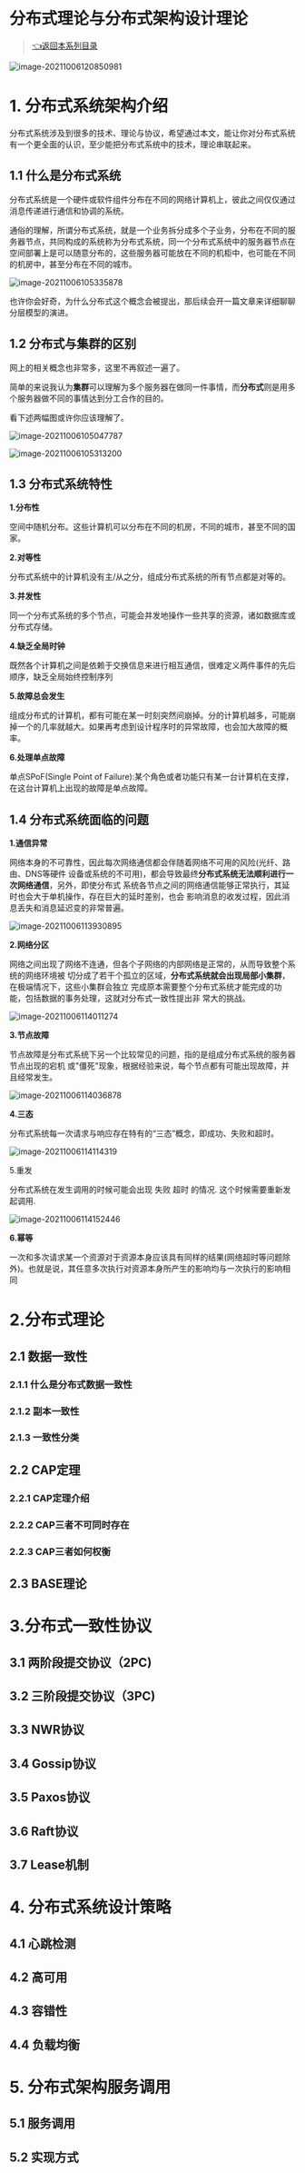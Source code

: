 # 分布式理论与分布式架构设计理论

> [👈返回本系列目录](/blog/backend_developer/rpc/description.md)

![image-20211006120850981](../../../_media/img/image-20211006120850981.png)

# 1. 分布式系统架构介绍

分布式系统涉及到很多的技术、理论与协议，希望通过本文，能让你对分布式系统有一个更全面的认识，至少能把分布式系统中的技术，理论串联起来。

## 1.1 什么是分布式系统

分布式系统是一个硬件或软件组件分布在不同的网络计算机上，彼此之间仅仅通过消息传递进行通信和协调的系统。

通俗的理解，所谓分布式系统，就是一个业务拆分成多个子业务，分布在不同的服务器节点，共同构成的系统称为分布式系统，同一个分布式系统中的服务器节点在空间部署上是可以随意分布的，这些服务器可能放在不同的机柜中，也可能在不同的机房中，甚至分布在不同的城市。

![image-20211006105335878](img/image-20211006105335878.png)

也许你会好奇，为什么分布式这个概念会被提出，那后续会开一篇文章来详细聊聊分层模型的演进。



## 1.2 分布式与集群的区别

网上的相关概念也非常多，这里不再叙述一遍了。

简单的来说我认为**集群**可以理解为多个服务器在做同一件事情，而**分布式**则是用多个服务器做不同的事情达到分工合作的目的。

看下述两幅图或许你应该理解了。

![image-20211006105047787](img/image-20211006105047787.png)

![image-20211006105313200](img/image-20211006105313200.png)



## 1.3 分布式系统特性

**1.分布性**

空间中随机分布。这些计算机可以分布在不同的机房，不同的城市，甚至不同的国家。

**2.对等性**

分布式系统中的计算机没有主/从之分，组成分布式系统的所有节点都是对等的。

**3.并发性**

同一个分布式系统的多个节点，可能会并发地操作一些共享的资源，诸如数据库或分布式存储。

**4.缺乏全局时钟**

既然各个计算机之间是依赖于交换信息来进行相互通信，很难定义两件事件的先后顺序，缺乏全局始终控制序列

**5.故障总会发生**

组成分布式的计算机，都有可能在某一时刻突然间崩掉。分的计算机越多，可能崩掉一个的几率就越大。如果再考虑到设计程序时的异常故障，也会加大故障的概率。

**6.处理单点故障** 

单点SPoF(Single Point of Failure):某个角色或者功能只有某一台计算机在支撑，在这台计算机上出现的故障是单点故障。



## 1.4 分布式系统面临的问题

**1.通信异常**

网络本身的不可靠性，因此每次网络通信都会伴随着网络不可用的风险(光纤、路由、DNS等硬件 设备或系统的不可用)，都会导致最终**分布式系统无法顺利进行一次网络通信**，另外，即使分布式 系统各节点之间的网络通信能够正常执行，其延时也会大于单机操作，存在巨大的延时差别，也会 影响消息的收发过程，因此消息丢失和消息延迟变的非常普遍。

![image-20211006113930895](img/image-20211006113930895.png)



**2.网络分区**

网络之间出现了网络不连通，但各个子网络的内部网络是正常的，从而导致整个系统的网络环境被 切分成了若干个孤立的区域，**分布式系统就会出现局部小集群**，在极端情况下，这些小集群会独立 完成原本需要整个分布式系统才能完成的功能，包括数据的事务处理，这就对分布式一致性提出非 常大的挑战。

![image-20211006114011274](img/image-20211006114011274.png)



**3.节点故障**

节点故障是分布式系统下另一个比较常见的问题，指的是组成分布式系统的服务器节点出现的宕机 或"僵死"现象，根据经验来说，每个节点都有可能出现故障，并且经常发生。

![image-20211006114036878](img/image-20211006114036878.png)



**4.三态**

分布式系统每一次请求与响应存在特有的“三态”概念，即成功、失败和超时。

![image-20211006114114319](img/image-20211006114114319.png)



5.重发

分布式系统在发生调用的时候可能会出现 失败 超时 的情况. 这个时候需要重新发起调用.

![image-20211006114152446](img/image-20211006114152446.png)



**6.幂等**

一次和多次请求某一个资源对于资源本身应该具有同样的结果(网络超时等问题除外)。也就是说，其任意多次执行对资源本身所产生的影响均与一次执行的影响相同



# 2.分布式理论

## 2.1 数据一致性

### 2.1.1 什么是分布式数据一致性



### 2.1.2 副本一致性





### 2.1.3 一致性分类





## 2.2 CAP定理



### 2.2.1 CAP定理介绍



### 2.2.2 CAP三者不可同时存在



### 2.2.3 CAP三者如何权衡



## 2.3 BASE理论





# 3.分布式一致性协议

## 3.1 两阶段提交协议（2PC)



## 3.2 三阶段提交协议（3PC)



## 3.3 NWR协议



## 3.4 Gossip协议



## 3.5 Paxos协议



## 3.6 Raft协议



## 3.7 Lease机制





# 4. 分布式系统设计策略

## 4.1 心跳检测



## 4.2 高可用



## 4.3 容错性



## 4.4 负载均衡





# 5. 分布式架构服务调用

## 5.1 服务调用



## 5.2 实现方式



